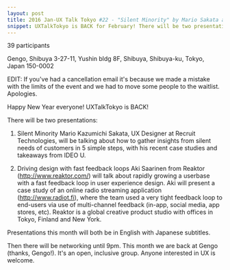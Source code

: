 ```yaml
---
layout: post
title: 2016 Jan-UX Talk Tokyo #22 - "Silent Minority" by Mario Sakata and "Driving Design with Fast Feedback Loops" by Aki Saarinen
snippet: UXTalkTokyo is BACK for February! There will be two presentations -  1) UX is not (all) about Apps -
---
```

39 participants

Gengo, Shibuya 3-27-11, Yushin bldg 8F, Shibuya, Shibuya-ku, Tokyo, Japan 150-0002

EDIT: If you've had a cancellation email it's because we made a mistake with the limits of the event and we had to move some people to the waitlist. Apologies.

Happy New Year everyone! UXTalkTokyo is BACK!

There will be two presentations:
1) Silent Minority
Mario Kazumichi Sakata, UX Designer at Recruit Technologies, will be talking about how to gather insights from silent needs of customers in 5 simple steps, with his recent case studies and takeaways from IDEO U.

2) Driving design with fast feedback loops
Aki Saarinen from Reaktor (http://www.reaktor.com/) will talk about rapidly growing a userbase with a fast feedback loop in user experience design. Aki will present a case study of an online radio streaming application (http://www.radiot.fi), where the team used a very tight feedback loop to end-users via use of multi-channel feedback (in-app, social media, app stores, etc). Reaktor is a global creative product studio with offices in Tokyo, Finland and New York.

Presentations this month will both be in English with Japanese subtitles.

Then there will be networking until 9pm. This month we are back at Gengo (thanks, Gengo!). It's an open, inclusive group. Anyone interested in UX is welcome.

